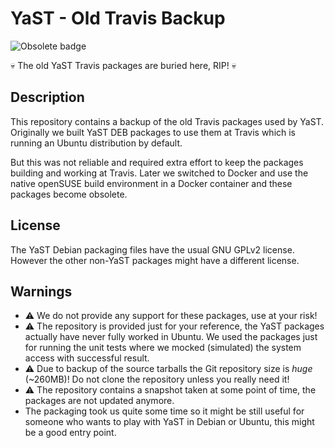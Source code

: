 
# YaST - Old Travis Backup

![Obsolete badge](https://img.shields.io/badge/status-obsolete-red.svg)

:skull: The old YaST Travis packages are buried here, RIP! :skull:

## Description

This repository contains a backup of the old Travis packages used by YaST.
Originally we built YaST DEB packages to use them at Travis which is running
an Ubuntu distribution by default.

But this was not reliable and required extra effort to keep the packages
building and working at Travis. Later we switched to Docker and use the native
openSUSE build environment in a Docker container and these packages become
obsolete.

## License

The YaST Debian packaging files have the usual GNU GPLv2 license. However the
other non-YaST packages might have a different license.

## Warnings

- :warning: We do not provide any support for these packages, use at your risk!
- :warning: The repository is provided just for your reference, the YaST
  packages actually have never fully worked in Ubuntu. We used the packages just
  for running the unit tests where we mocked (simulated) the system access with
  successful result.
- :warning: Due to backup of the source tarballs the Git repository size is
  *huge* (~260MB)! Do not clone the repository unless you really need it!
- :warning: The repository contains a snapshot taken at some point of time, the
  packages are not updated anymore.
- The packaging took us quite some time so it might be still useful for someone
  who wants to play with YaST in Debian or Ubuntu, this might be a good
  entry point.
